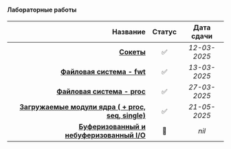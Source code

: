#### Лабораторные работы

| **Название** | **Статус** | **Дата сдачи** |
|-:|:-:|:-:|
| [**Сокеты**](https://github.com/unaun0/bmstu-os/tree/main/semester-02/lab/lab-socket) |✅|_12-03-2025_|
| [**Файловая система - fwt**](https://github.com/unaun0/bmstu-os/tree/main/semester-02/lab/lab-fileSystem/task-ftw/) |✅|_13-03-2025_|
| [**Файловая система - proc**](https://github.com/unaun0/bmstu-os/tree/main/semester-02/lab/lab-fileSystem/task-proc/) |✅|_27-03-2025_|
| [**Загружаемые модули ядра ( + proc, seq, single)**](https://github.com/unaun0/bmstu-os/tree/main/semester-02/lab/lab-module/) |✅|_21-05-2025_|
| [**Буферизованный и небуферизованный I/O**](https://github.com/unaun0/bmstu-os/tree/main/semester-02/lab/lab-bio/) |🔄|_nil_|
